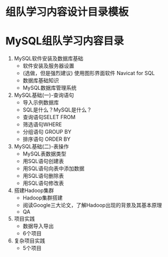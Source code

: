 # 组队学习内容设计目录模板

# MySQL组队学习内容目录

 1. MySQL软件安装及数据库基础
	- 软件安装及服务器设置
	- (选做，但是强烈建议) 使用图形界面软件 Navicat for SQL
	- 数据库基础知识
	- MySQL数据库管理系统
 2. MySQL基础(一)-查询语句
	- 导入示例数据库
	- SQL是什么？MySQL是什么？
	- 查询语句SELET FROM
	- 筛选语句WHERE
	- 分组语句 GROUP BY
	- 排序语句 ORDER BY
 3. MySQL基础(二)-表操作
	- MySQL表数据类型
	- 用SQL语句创建表
	- 用SQL语句向表中添加数据
	- 用SQL语句删除表
	- 用SQL语句修改表
 4. 搭建Hadoop集群
	- Hadoop集群搭建
	- 阅读Google三大论文，了解Hadoop出现的背景及其基本原理
	- QA
 5. 项目实践
	- 数据导入导出
	- 6个项目
 6. 复杂项目实践
	- 5个项目
